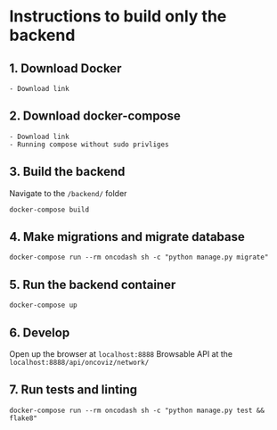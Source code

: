 # Instructions to build only the backend
## 1. Download Docker
    - Download link

## 2. Download docker-compose
    - Download link
    - Running compose without sudo privliges

## 3. Build the backend

Navigate to the `/backend/` folder

```
docker-compose build
```

## 4. Make migrations and migrate database
```
docker-compose run --rm oncodash sh -c "python manage.py migrate"
```

## 5. Run the backend container
```
docker-compose up
```

## 6. Develop
Open up the browser at `localhost:8888`
Browsable API at the `localhost:8888/api/oncoviz/network/`

## 7. Run tests and linting
```
docker-compose run --rm oncodash sh -c "python manage.py test && flake8"
```

